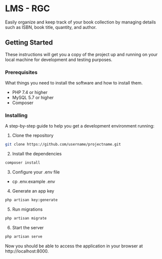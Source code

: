 # LMS - RGC

Easily organize and keep track of your book collection by managing details such as ISBN, book title, quantity, and author.

## Getting Started

These instructions will get you a copy of the project up and running on your local machine for development and testing purposes.

### Prerequisites

What things you need to install the software and how to install them.

- PHP 7.4 or higher
- MySQL 5.7 or higher
- Composer

### Installing

A step-by-step guide to help you get a development environment running:

1. Clone the repository

```bash
git clone https://github.com/username/projectname.git
```

2. Install the dependencies

```bash
composer install
```

3. Configure your .env file

- cp .env.example .env

4. Generate an app key

```bash
php artisan key:generate
```

5. Run migrations

```bash
php artisan migrate
```

6. Start the server

```bash
php artisan serve
```

Now you should be able to access the application in your browser at http://localhost:8000.
